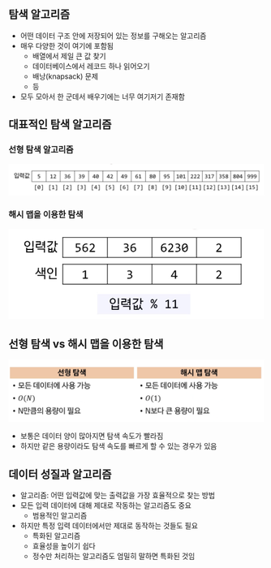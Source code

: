 
## 탐색 알고리즘
- 어떤 데이터 구조 안에 저장되어 있는 정보를 구해오는 알고리즘
- 매우 다양한 것이 여기에 포함됨
	- 배열에서 제일 큰 값 찾기
	- 데이터베이스에서 레코드 하나 읽어오기
	- 배낭(knapsack) 문제
	- 등
- 모두 모아서 한 군데서 배우기에는 너무 여기저기 존재함



## 대표적인 탐색 알고리즘

### 선형 탐색 알고리즘
![](/docs/images/linear_search_algorithm_image.png)
### 해시 맵을 이용한 탐색

![](/docs/images/hashmap_search_algorithm_image.png)


## 선형 탐색 vs 해시 맵을 이용한 탐색
![](/docs/images/linear_hashmap_compare_image.png)

- 보통은 데이터 양이 많아지면 탐색 속도가 빨라짐
- 하지만 같은 용량이라도 탐색 속도를 빠르게 할 수 있는 경우가 있음


## 데이터 성질과 알고리즘
- 알고리즘: 어떤 입력값에 맞는 출력값을 가장 효율적으로 찾는 방법
- 모든 입력 데이터에 대해 제대로 작동하는 알고리즘도 중요
	- 범용적인 알고리즘
- 하지만 특정 입력 데이터에서만 제대로 동작하는 것들도 필요
	- 특화된 알고리즘
	- 효율성을 높이기 쉽다
	- 정수만 처리하는 알고리즘도 엄밀히 말하면 특화된 것임

